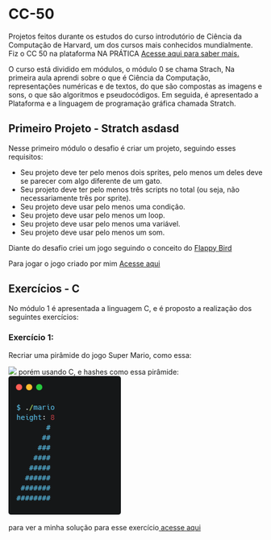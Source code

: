 # CC-50

Projetos feitos durante os estudos do curso introdutório de Ciência da Computação de Harvard, um dos cursos mais conhecidos mundialmente. Fiz o CC 50 na plataforma NA PRÁTICA <a href="https://www.napratica.org.br/curso-de-harvard-traduzido-cc50/">Acesse aqui para saber mais.</a>

O curso está dividido em módulos, o módulo 0 se chama Strach, Na primeira aula aprendi sobre o que é Ciência da Computação, representações numéricas e de textos, do que são compostas as imagens e sons, o que são algoritmos e pseudocódigos. Em seguida, é apresentado a Plataforma e a linguagem de programação gráfica chamada Stratch. 

## Primeiro Projeto - Stratch asdasd

Nesse primeiro módulo o desafio é criar um projeto, seguindo esses requisitos:
* Seu projeto deve ter pelo menos dois sprites, pelo menos um deles deve se parecer com algo diferente de um gato.
* Seu projeto deve ter pelo menos três scripts no total (ou seja, não necessariamente três por sprite).
* Seu projeto deve usar pelo menos uma condição.
* Seu projeto deve usar pelo menos um loop.
* Seu projeto deve usar pelo menos uma variável.
* Seu projeto deve usar pelo menos um som.

Diante do desafio criei um jogo seguindo o conceito do <a href="https://flappybird.io">Flappy Bird</a>

Para jogar o jogo criado por mim <a href="https://scratch.mit.edu/projects/676389881">Acesse aqui</a>

##  Exercícios - C

No módulo 1 é apresentada a linguagem C, e é proposto a realização dos seguintes exercícios:

### Exercício 1:
Recriar uma pirâmide do jogo Super Mario, como essa:

<img src="https://edools-3-production.s3.amazonaws.com/org-6988%2Fschool-7227%2F90ab2f9de17d9ef81f5850efe2343aeb%2Fpyramid-mario.png">
porém usando C, e hashes como essa pirâmide: 

<img src="/exercicios-C/mario.png">

para ver a minha solução para esse exercício<a href="https://github.com/xand3/CC-50/blob/main/exercicios-C/mario.c"> acesse aqui</a>
